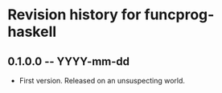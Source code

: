 # Revision history for funcprog-haskell

## 0.1.0.0 -- YYYY-mm-dd

* First version. Released on an unsuspecting world.
